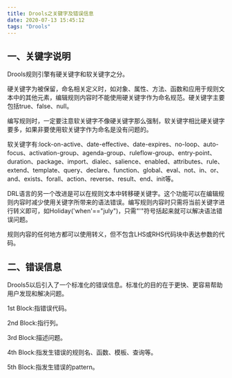 ```yaml
---
title: Drools之关键字及错误信息
date: 2020-07-13 15:45:12
tags: "Drools"
---
```


## 一、关键字说明
Drools规则引擎有硬关键字和软关键字之分。
<!--more-->
硬关键字为被保留，命名相关定义时，如对象、属性、方法、函数和应用于规则文本中的其他元素，编辑规则内容时不能使用硬关键字作为命名规范。硬关键字主要包括true、false、null。

编写规则时，一定要注意软关键字不像硬关键字那么强制，软关键字相比硬关键字要多，如果非要使用软关键字作为命名是没有问题的。

软关键字有:lock-on-active、date-effective、date-expires、no-loop、auto-focus、activation-group、agenda-group、ruleflow-group、entry-point、duration、package、import、dialec、salience、enabled、attributes、rule、extend、template、query、declare、function、global、eval、not、in、or、and、exists、forall、action、reverse、result、end、init等。


DRL语言的另一个改进是可以在规则文本中转移硬关键字。这个功能可以在编辑规则内容时减少使用关键字所带来的语法错误。编写规则内容时只需将当前关键字进行转义即可，如Holiday('when'=="july")，只需"'"符号括起来就可以解决语法错误问题。

规则内容的任何地方都可以使用转义，但不包含LHS或RHS代码块中表达参数的代码。


## 二、错误信息
Drools5以后引入了一个标准化的错误信息。标准化的目的在于更快、更容易帮助用户发现和解决问题。

1st Block:指错误代码。

2nd Block:指行列。

3rd Block:描述问题。

4th Block:指发生错误的规则名、函数、模板、查询等。

5th Block:指发生错误的pattern。